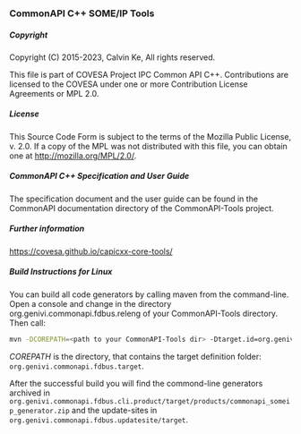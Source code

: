 ### CommonAPI C++ SOME/IP Tools

##### Copyright
Copyright (C) 2015-2023, Calvin Ke, All rights reserved.

This file is part of COVESA Project IPC Common API C++.
Contributions are licensed to the COVESA under one or more Contribution License Agreements or MPL 2.0.

##### License
This Source Code Form is subject to the terms of the Mozilla Public License, v. 2.0. If a copy of the MPL was not distributed with this file, you can obtain one at http://mozilla.org/MPL/2.0/.

##### CommonAPI C++ Specification and User Guide
The specification document and the user guide can be found in the CommonAPI documentation directory of the CommonAPI-Tools project.

##### Further information
https://covesa.github.io/capicxx-core-tools/

##### Build Instructions for Linux

You can build all code generators by calling maven from the command-line. Open a console and change in the directory org.genivi.commonapi.fdbus.releng of your CommonAPI-Tools directory. Then call:

```bash
mvn -DCOREPATH=<path to your CommonAPI-Tools dir> -Dtarget.id=org.genivi.commonapi.fdbus.target clean verify
```
_COREPATH_ is the directory, that contains the target definition folder: `org.genivi.commonapi.fdbus.target`.

After the successful build you will find the commond-line generators archived in `org.genivi.commonapi.fdbus.cli.product/target/products/commonapi_someip_generator.zip` and the update-sites in `org.genivi.commonapi.fdbus.updatesite/target`.
